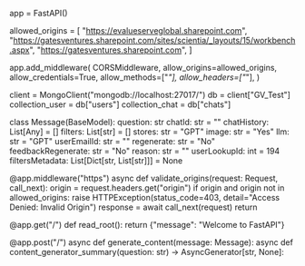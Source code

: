 app = FastAPI()

allowed_origins = [
    "https://evalueserveglobal.sharepoint.com",
    "https://gatesventures.sharepoint.com/sites/scientia/_layouts/15/workbench.aspx",
    "https://gatesventures.sharepoint.com",
]

app.add_middleware(
    CORSMiddleware,
    allow_origins=allowed_origins,
    allow_credentials=True,
    allow_methods=["*"],
    allow_headers=["*"],
)

client = MongoClient("mongodb://localhost:27017/")
db = client["GV_Test"]
collection_user = db["users"]
collection_chat = db["chats"]


class Message(BaseModel):
    question: str
    chatId: str = ""
    chatHistory: List[Any] = []
    filters: List[str] = []
    stores: str = "GPT"
    image: str = "Yes"
    llm: str = "GPT"
    userEmailId: str = ""
    regenerate: str = "No"
    feedbackRegenerate: str = "No"
    reason: str = ""
    userLookupId: int = 194
    filtersMetadata: List[Dict[str, List[str]]] = None

@app.middleware("https")
async def validate_origins(request: Request, call_next):
    origin = request.headers.get("origin")
    if origin and origin not in allowed_origins:
        raise HTTPException(status_code=403, detail="Access Denied: Invalid Origin")
    response = await call_next(request)
    return


@app.get("/")
def read_root():
    return {"message": "Welcome to FastAPI"}


@app.post("/")
async def generate_content(message: Message):
    async def content_generator_summary(question: str) -> AsyncGenerator[str, None]:
